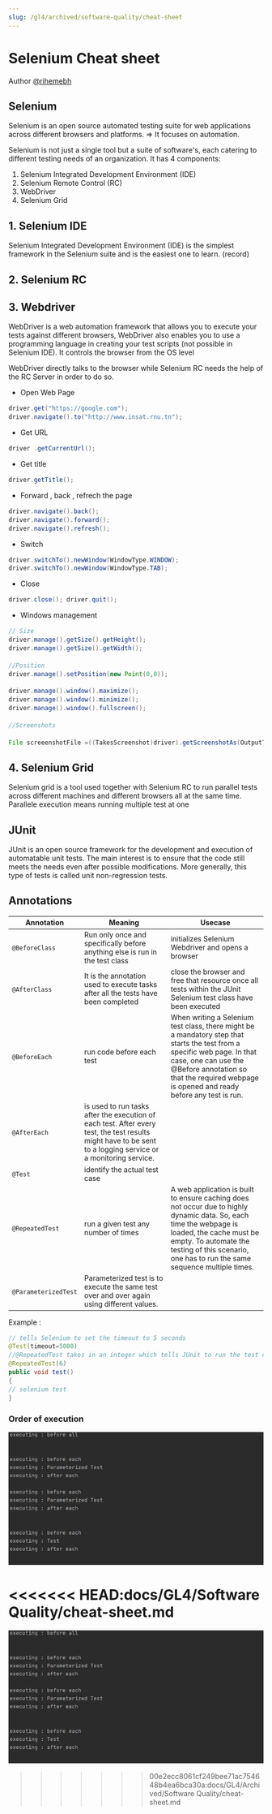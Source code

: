 ```yaml
---
slug: /gl4/archived/software-quality/cheat-sheet
---
```


# Selenium Cheat sheet

Author [@rihemebh](https://github.com/rihemebh)

## Selenium

Selenium is an open source automated testing suite for web applications across different browsers and platforms. => It focuses on automation.

Selenium is not just a single tool but a suite of software's, each catering to different testing needs of an organization. It has 4 components:

1. Selenium Integrated Development Environment (IDE)
2. Selenium Remote Control (RC)
3. WebDriver
4. Selenium Grid

## 1. Selenium IDE

Selenium Integrated Development Environment (IDE) is the simplest framework in the Selenium suite and is the easiest one to learn. (record)

## 2. Selenium RC

## 3. Webdriver

WebDriver is a web automation framework that allows you to execute your tests against different browsers, WebDriver also enables you to use a programming language in creating your test scripts (not possible in Selenium IDE). It controls the browser from the OS level

WebDriver directly talks to the browser while Selenium RC needs the help of the RC Server in order to do so.

- Open Web Page

```Java
driver.get("https://google.com");
driver.navigate().to("http://www.insat.rnu.tn");
```

- Get URL

```Java
driver .getCurrentUrl();
```

- Get title

```Java
driver.getTitle();
```

- Forward , back , refrech the page

```Java
driver.navigate().back();
driver.navigate().forward();
driver.navigate().refresh();
```

- Switch

```Java
driver.switchTo().newWindow(WindowType.WINDOW);
driver.switchTo().newWindow(WindowType.TAB);
```

- Close

```Java
driver.close(); driver.quit();
```

- Windows management

```Java
// Size
driver.manage().getSize().getHeight();
driver.manage().getSize().getWidth();

//Position
driver.manage().setPosition(new Point(0,0));

driver.manage().window().maximize();
driver.manage().window().minimize();
driver.manage().window().fullscreen();

//Screenshots

File screeenshotFile =((TakesScreenshot)driver).getScreenshotAs(OutputType.FILE);
```

## 4. Selenium Grid

Selenium grid is a tool used together with Selenium RC to run parallel tests across different machines and different browsers all at the same time. Parallele execution means running multiple test at one

## JUnit

JUnit is an open source framework for the development and execution of automatable unit tests. The main interest is to ensure that the code still meets the needs even after possible modifications. More generally, this type of tests is called unit non-regression tests.

## Annotations

| Annotation | Meaning | Usecase |
| --- | --- | --- |
| `@BeforeClass` | Run only once and specifically before anything else is run in the test class | initializes Selenium Webdriver and opens a browser |
| `@AfterClass` | It is the annotation used to execute tasks after all the tests have been completed | close the browser and free that resource once all tests within the JUnit Selenium test class have been executed |
| `@BeforeEach` | run code before each test | When writing a Selenium test class, there might be a mandatory step that starts the test from a specific web page. In that case, one can use the @Before annotation so that the required webpage is opened and ready before any test is run. |
| `@AfterEach` | is used to run tasks after the execution of each test. After every test, the test results might have to be sent to a logging service or a monitoring service. |  |
| `@Test` | identify the actual test case |  |
| `@RepeatedTest` | run a given test any number of times | A web application is built to ensure caching does not occur due to highly dynamic data. So, each time the webpage is loaded, the cache must be empty. To automate the testing of this scenario, one has to run the same sequence multiple times. |
| `@ParameterizedTest` | Parameterized test is to execute the same test over and over again using different values. |  |

Example :

```java
// tells Selenium to set the timeout to 5 seconds
@Test(timeout=5000)
//@RepeatedTest takes in an integer which tells JUnit to run the test called “test” 6 times.
@RepeatedTest(6)
public void test()
{
// selenium test
}
```

### Order of execution

![execution](assets/order_of_execution.PNG)

<<<<<<< HEAD:docs/GL4/Software Quality/cheat-sheet.md
=======

![order_of_execution](assets/order_of_execution.png)
>>>>>>> 00e2ecc8061cf249bee71ac754648b4ea6bca30a:docs/GL4/Archived/Software Quality/cheat-sheet.md
